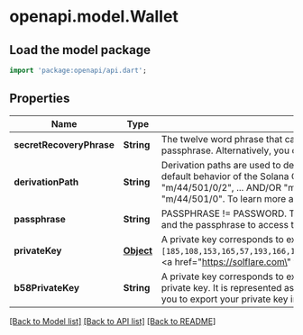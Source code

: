 # openapi.model.Wallet

## Load the model package
```dart
import 'package:openapi/api.dart';
```

## Properties
Name | Type | Description | Notes
------------ | ------------- | ------------- | -------------
**secretRecoveryPhrase** | **String** | The twelve word phrase that can be used to derive many public key addresses (e.g., bottom army bless castle alter habit dish embody child flame smooth zone).  To derive a public key, you need a secret recovery phrase, a derivation path, and an optional passphrase.   Alternatively, you can derive a public key with a private key. | 
**derivationPath** | **String** | Derivation paths are used to derive the public key from the secret recovery phrase. Only certain paths are accepted.  If you provide the empty string \"\" as the value for the derivation path, then we will derive your public key with the same behavior as the default behavior of the Solana CLI.  By default, we use \"m/44/501/0/0\". This is the path that the Phantom and Sollet wallets use.  You can also arbitrarily increment the default path (\"m/44/501/0/0\") to generate more wallets (e.g., \"m/44/501/0/1\", \"m/44/501/0/2\", ... AND/OR \"m/44/501/1/0\", \"m/44/501/2/0\", ...).  Phantom's Wallet increments the first digit (e.g., \"m/44/501/0/0\", \"m/44/501/1/0\", \"m/44/501/2/0\", ...) to generate more public key addresses.  The SolFlare recommended path is \"m/44/501/0\".  To learn more about derivation paths, check out <a href=\"https://learnmeabitcoin.com/technical/derivation-paths\" target=\"_blank\">this tutorial</a>. | [optional] [default to 'm/44/501/0/0']
**passphrase** | **String** | PASSPHRASE != PASSWORD. This is NOT your Phantom password or any other password. It is an optional string you use when creating a wallet. This provides an additional layer of security because a hacker would need both the secret recovery phrase and the passphrase to access the output public key. By default, most wallet UI extensions do not use a passphrase. (You probably did not use a passphrase.) Limited to 500 characters.  | [optional] [default to '']
**privateKey** | [**Object**](.md) | A private key corresponds to exactly one public key address. A private key can be used to move assets out of the wallet and sign transaction with the corresponding public key.  A private key is an array of integers (e.g.,   `[185,108,153,165,57,193,166,167,58,148,133,121,92,252,242,13,233,246,35,103,185,20,27,56,111,169,12,50,50,36,83,156,173,195,143,75,135,78,204,129,217,231,58,129,69,180,185,86,119,43,200,193,94,112,31,135,68,128,207,26,85,150,68,181]`).  <a href=\"https://solflare.com\" target=\"_blank\">Solflare</a> is a popular wallet interface on Solana that allows you to export your private key in this format. | 
**b58PrivateKey** | **String** | A private key corresponds to exactly one public key address. A private key can be used to move assets out of the wallet and sign transaction with the corresponding public key.  A base58-encoded private key is a base58-encoded version of the typical private key. It is represented as a string (e.g., `4waBTVeAVWEAczSdx36uMrR19668ACgQDs7r386vrUes3UCzvXCQ2FPSCVGb1zJrwcULgpNzgABreyQaWSpGBwfx`).  <a href=\"https://phantom.app\" target=\"_blank\">Phantom</a> is a popular wallet interface on Solana that allows you to export your private key in this format. | 

[[Back to Model list]](../README.md#documentation-for-models) [[Back to API list]](../README.md#documentation-for-api-endpoints) [[Back to README]](../README.md)


